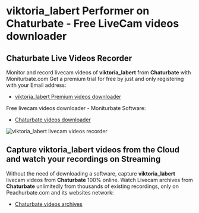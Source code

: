 # viktoria_labert Performer on Chaturbate - Free LiveCam videos downloader

## Chaturbate Live Videos Recorder

Monitor and record livecam videos of **viktoria_labert** from **Chaturbate** with Moniturbate.com
Get a premium trial for free by just and only registering with your Email address:
* [viktoria_labert Premium videos downloader](https://moniturbate.com/request-demo-licence-key.html)

Free livecam videos downloader - Moniturbate Software:
* [Chaturbate videos downloader](https://moniturbate.com/moniturbate-download-software.html)

![viktoria_labert livecam videos recorder](https://peachurnet.com/templates/moniturbate-software.png)


## Capture viktoria_labert videos from the Cloud and watch your recordings on Streaming

Without the need of downloading a software, capture **viktoria_labert** livecam videos from **Chaturbate** 100% online.
Watch Livecam archives from **Chaturbate** unlimitedly from thousands of existing recordings, only on Peachurbate.com and its websites network:
* [Chaturbate videos archives](https://peachurnet.com/)